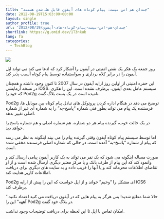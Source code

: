 ```yaml
---
title: "چندان هم امن نیست: پیام کوتاه های آیفون قابل هک شدن هستند"
date: 2012-08-19T15:03:00+00:00
layout: single
author_profile: true
url: '2012/08/19/چندان-هم-امن-نیست-پیام-کوتاه-های-آیفون'
shortlink: https://g.omid.dev/1T3nkub
lang: fa
categories: 
  - TechBlog
---
```

![](/images/2012/08/iPhone3GS5.jpg)

روز جمعه یک هکر یک نقص امنیتی در آیفون را آشکار کرد که ادعا می کند می تواند اپل آیفون را در برابر کلاه برداری و سواستفاده توسط پیام کوتاه آسیب پذیر کند.

این حفره امنیتی از اولین روز ارایه آیفون در سال 2007 تا کنون وجود داشته و همچنان در نسخه آزمایشی iOS6، سیستم عامل بعدی آیفون، برطرف نشده است. این را هکری که خود را Pod2g نامیده است در یک پست بلاگ گفت.

Pod2g توضیح می دهد در هنگام اداره کردن پروتوکل های تبادل پیام کوتاه بین موبایل ها، فرستنده یک پیام می تواند بطور فنی شماره “پاسخ-به” را به شماره ای غیر از شماره اصلی تغییر بدهد.

در یک حالت خوب، گیرنده پیام هر دو شماره، هم شماره اصلی و هم شماره پاسخ را خواهد دید.

اما توسط سیستم پیام کوتاه آیفون وقتی گیرنده پیام را می بیند اینگونه به نظر می رسد که پیام از شماره “پاسخ-به” آمده است، در حالی که شماره اصلی فرستنده مخفی شده است.

صورت مساله اینگونه می شود که یک نفر می تواند به یک کاربر آیفون پیامی ارسال کند و وانمود کند که این پیام از طرف بانک و یا مرکز معتبر دیگری ارسال شده است و از او تقاضای اطلاعات محرمانه کند و یا آنها را فریب داده و به سایت های دیگری برای دریافت اطلاعات کاربر هدایت کند.

Pod2g ای مشکل را “وخیم” خواند و از اپل خواست که این را پیش از ارایه iOS6 برطرف کند.

“حالا شما مطلع شدید! پس هرگز به پیام هایی که در آیفون دریافت می کنید اعتماد نکنید. آههه” این را Pod2g در بلاگ خود گفت.

امکان تماس با اپل تا این لحظه برای دریافت توضیحات وجود نداشت.